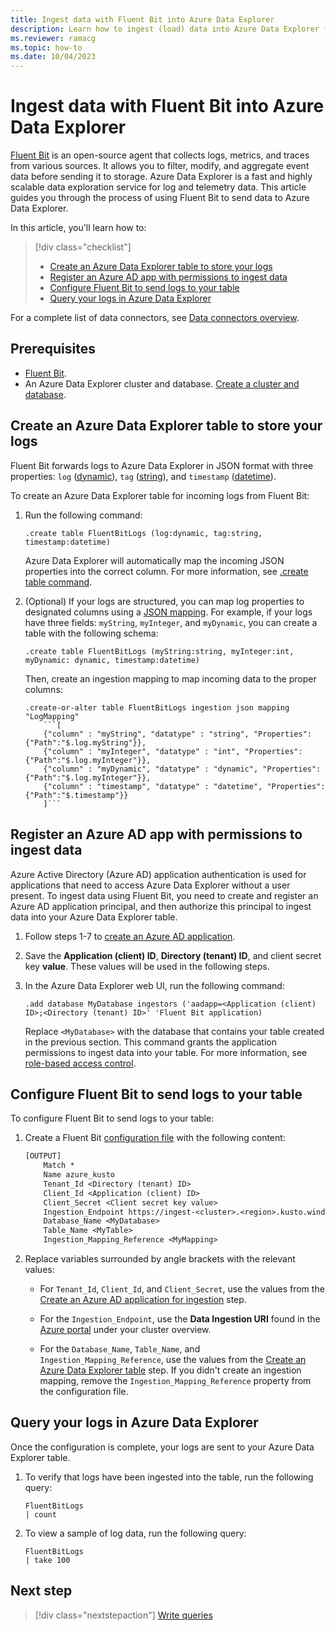 ```yaml
---
title: Ingest data with Fluent Bit into Azure Data Explorer
description: Learn how to ingest (load) data into Azure Data Explorer from Fluent Bit.
ms.reviewer: ramacg
ms.topic: how-to
ms.date: 10/04/2023
---
```


# Ingest data with Fluent Bit into Azure Data Explorer

[Fluent Bit](https://fluentbit.io/) is an open-source agent that collects logs, metrics, and traces from various sources. It allows you to filter, modify, and aggregate event data before sending it to storage. Azure Data Explorer is a fast and highly scalable data exploration service for log and telemetry data. This article guides you through the process of using Fluent Bit to send data to Azure Data Explorer. 

In this article, you'll learn how to:

> [!div class="checklist"]
>
> * [Create an Azure Data Explorer table to store your logs](#create-an-azure-data-explorer-table-to-store-your-logs)
> * [Register an Azure AD app with permissions to ingest data](#register-an-azure-ad-app-with-permissions-to-ingest-data)
> * [Configure Fluent Bit to send logs to your table](#configure-fluent-bit-to-send-logs-to-your-table)
> * [Query your logs in Azure Data Explorer](#query-your-logs-in-azure-data-explorer)

For a complete list of data connectors, see [Data connectors overview](connector-overview.md).

## Prerequisites

* [Fluent Bit](https://docs.fluentbit.io/manual/installation/getting-started-with-fluent-bit).
* An Azure Data Explorer cluster and database. [Create a cluster and database](create-cluster-and-database.md).

## Create an Azure Data Explorer table to store your logs

Fluent Bit forwards logs to Azure Data Explorer in JSON format with three properties: `log` ([dynamic](kusto/query/scalar-data-types/dynamic.md)), `tag` ([string](kusto/query/scalar-data-types/string.md)), and `timestamp` ([datetime](kusto/query/scalar-data-types/datetime.md)).

To create an Azure Data Explorer table for incoming logs from Fluent Bit:

1. Run the following command:

    ```kusto
    .create table FluentBitLogs (log:dynamic, tag:string, timestamp:datetime)
    ```

    Azure Data Explorer will automatically map the incoming JSON properties into the correct column. For more information, see [.create table command](kusto/management/create-table-command.md).

1. (Optional) If your logs are structured, you can map log properties to designated columns using a [JSON mapping](kusto/management/mappings.md). For example, if your logs have three fields: `myString`, `myInteger`, and `myDynamic`, you can create a table with the following schema:

    ```kusto
    .create table FluentBitLogs (myString:string, myInteger:int, myDynamic: dynamic, timestamp:datetime)
    ```

    Then, create an ingestion mapping to map incoming data to the proper columns:

    ```kusto
    .create-or-alter table FluentBitLogs ingestion json mapping "LogMapping" 
        ```[
        {"column" : "myString", "datatype" : "string", "Properties":{"Path":"$.log.myString"}},
        {"column" : "myInteger", "datatype" : "int", "Properties":{"Path":"$.log.myInteger"}}, 
        {"column" : "myDynamic", "datatype" : "dynamic", "Properties":{"Path":"$.log.myInteger"}}, 
        {"column" : "timestamp", "datatype" : "datetime", "Properties":{"Path":"$.timestamp"}} 
        ]```
    ```

## Register an Azure AD app with permissions to ingest data

Azure Active Directory (Azure AD) application authentication is used for applications that need to access Azure Data Explorer without a user present. To ingest data using Fluent Bit, you need to create and register an Azure AD application principal, and then authorize this principal to ingest data into your Azure Data Explorer table.

1. Follow steps 1-7 to [create an Azure AD application](provision-azure-ad-app.md#create-azure-ad-application-registration).

1. Save the **Application (client) ID**, **Directory (tenant) ID**, and client secret key **value**. These values will be used in the following steps.

1. In the Azure Data Explorer web UI, run the following command:

    ```kusto
    .add database MyDatabase ingestors ('aadapp=<Application (client) ID>;<Directory (tenant) ID>' 'Fluent Bit application)
    ```

    Replace `<MyDatabase>` with the database that contains your table created in the previous section. This command grants the application permissions to ingest data into your table. For more information, see [role-based access control](kusto/access-control/role-based-access-control.md).

## Configure Fluent Bit to send logs to your table

To configure Fluent Bit to send logs to your table:

1. Create a Fluent Bit [configuration file](https://docs.fluentbit.io/manual/administration/configuring-fluent-bit/classic-mode/configuration-file) with the following content:

    ```txt
    [OUTPUT]
        Match *
        Name azure_kusto
        Tenant_Id <Directory (tenant) ID>
        Client_Id <Application (client) ID>
        Client_Secret <Client secret key value>
        Ingestion_Endpoint https://ingest-<cluster>.<region>.kusto.windows.net
        Database_Name <MyDatabase>
        Table_Name <MyTable>
        Ingestion_Mapping_Reference <MyMapping>
    ```

1. Replace variables surrounded by angle brackets with the relevant values:
   
   * For `Tenant_Id`, `Client_Id`, and `Client_Secret`, use the values from the [Create an Azure AD application for ingestion](#register-an-azure-ad-app-with-permissions-to-ingest-data) step.
  
   * For the `Ingestion_Endpoint`, use the **Data Ingestion URI** found in the [Azure portal](https://ms.portal.azure.com/) under your cluster overview.
  
   * For the `Database_Name`, `Table_Name`, and `Ingestion_Mapping_Reference`, use the values from the [Create an Azure Data Explorer table](#create-an-azure-data-explorer-table-to-store-your-logs) step. If you didn't create an ingestion mapping, remove the `Ingestion_Mapping_Reference` property from the configuration file.

## Query your logs in Azure Data Explorer

Once the configuration is complete, your logs are sent to your Azure Data Explorer table.

1. To verify that logs have been ingested into the table, run the following query:

    ```Kusto
    FluentBitLogs
    | count
    ```

1. To view a sample of log data, run the following query:

    ```Kusto
    FluentBitLogs
    | take 100
    ```

## Next step

> [!div class="nextstepaction"]
> [Write queries](kusto/query/tutorials/learn-common-operators.md)
